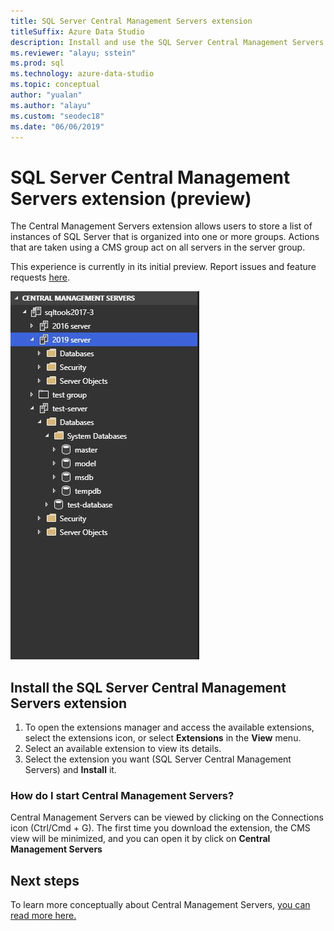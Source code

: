 ```yaml
---
title: SQL Server Central Management Servers extension
titleSuffix: Azure Data Studio
description: Install and use the SQL Server Central Management Servers extension (preview) for Azure Data Studio
ms.reviewer: "alayu; sstein"
ms.prod: sql
ms.technology: azure-data-studio
ms.topic: conceptual
author: "yualan"
ms.author: "alayu"
ms.custom: "seodec18"
ms.date: "06/06/2019"
---
```


# SQL Server Central Management Servers extension (preview)

The Central Management Servers extension allows users to store a list of instances of SQL Server that is organized into one or more groups. Actions that are taken using a CMS group act on all servers in the server group.

This experience is currently in its initial preview. Report issues and feature requests [here](https://github.com/microsoft/azuredatastudio/issues).

![CMS extension](media/sql-server-cms-extension/cms-list.png)

## Install the SQL Server Central Management Servers extension

1. To open the extensions manager and access the available extensions, select the extensions icon, or select **Extensions** in the **View** menu.
2. Select an available extension to view its details.
1. Select the extension you want (SQL Server Central Management Servers) and **Install** it.

### How do I start Central Management Servers?
 Central Management Servers can be viewed by clicking on the Connections icon (Ctrl/Cmd + G). The first time you download the extension, the CMS view will be minimized, and you can open it by click on **Central Management Servers**

## Next steps
To learn more conceptually about Central Management Servers, [you can read more here.](https://docs.microsoft.com/sql/ssms/register-servers/create-a-central-management-server-and-server-group)


